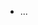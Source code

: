 

[pan.zhacg.com]: https://pan.zhacg.com/od1/game/%E7%BE%8E%E5%B0%91%E5%A5%B3%E4%B8%87%E5%8D%8E%E9%95%9C

- ...
